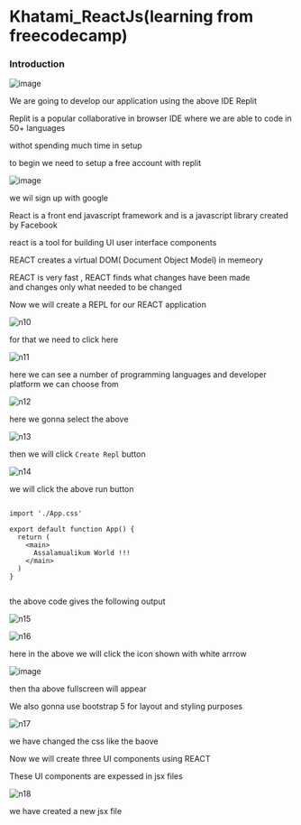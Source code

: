 # Khatami_ReactJs(learning from freecodecamp)

### Introduction

![image](https://github.com/C191068/Khatami_ReactJs/assets/89090776/7f49f8fe-e422-4d1a-94c3-874dcc507e92)

We are going to develop our application using the above IDE Replit <br>

Replit is a popular collaborative in browser IDE where we are able to code in 50+ languages <br>

withot spending much time in setup <br>

to begin we need to setup a free account with replit <br>

![image](https://github.com/C191068/Khatami_ReactJs/assets/89090776/d2dee03f-44d4-47ff-a5cf-2208bba48482)

we wil sign up with google 


React is a front end javascript framework and is a javascript library created by Facebook <br>

react is a tool for building UI user interface components <br>

REACT creates a virtual DOM( Document Object Model) in memeory <br>

REACT is very fast , REACT finds what changes have been made <br>
and changes only what needed to be changed <br>


Now we will create a REPL for our REACT application <br>

![n10](https://github.com/C191068/Khatami_ReactJs/assets/89090776/1d3ede2e-1aaf-4e13-9d99-d046def607ec)

for that we need to click here <br>

![n11](https://github.com/C191068/Khatami_ReactJs/assets/89090776/ef26566c-bd66-4514-822e-1dc43490819a)

here we can see a number of programming languages and developer platform we can choose from <br>

![n12](https://github.com/C191068/Khatami_ReactJs/assets/89090776/3aa95e1f-182b-4152-80fa-b40675bad4fa)

here we gonna select the above <br>


![n13](https://github.com/C191068/Khatami_ReactJs/assets/89090776/eed08498-112d-4f3a-a0c2-47cd9f1e7353)

then we will click ```Create Repl``` button <br>

![n14](https://github.com/C191068/Khatami_ReactJs/assets/89090776/038832c8-4658-4f76-9b83-2081aeae77bc)

we will click the above run button <br>


```

import './App.css'

export default function App() {
  return (
    <main>
      Assalamualikum World !!!
    </main>
  )
}


```



the above code gives the following output <br>

![n15](https://github.com/C191068/Khatami_ReactJs/assets/89090776/8dee34c3-e392-4002-ba1f-aa878f6e1f9c)

![n16](https://github.com/C191068/Khatami_ReactJs/assets/89090776/4a20e4da-b531-4773-9334-bc60e24552ac)

here in the above we will click the icon shown with white arrrow <br>


![image](https://github.com/C191068/Khatami_ReactJs/assets/89090776/b008c937-5770-4d89-bbcc-a34e9a51b6f9)

then tha above fullscreen will appear <br>

We also gonna use bootstrap 5 for layout and styling purposes <br>

![n17](https://github.com/C191068/Khatami_ReactJs/assets/89090776/9107e4de-962f-4dc5-b5f9-638d7e73f708)

we have changed the css like the baove <br>


Now we will create three UI components using REACT <br>

These UI components are expessed in jsx files <br>


![n18](https://github.com/C191068/Khatami_ReactJs/assets/89090776/76940101-819f-4a14-a3fa-07700f9330b7)

we have created a new jsx file <br>


























